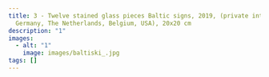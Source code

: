 ```yaml
---
title: 3 - Twelve stained glass pieces Baltic signs, 2019, (private interiors,
  Germany, The Netherlands, Belgium, USA), 20x20 cm
description: "1"
images:
  - alt: "1"
    image: images/baltiski_.jpg
tags: []
---
```

